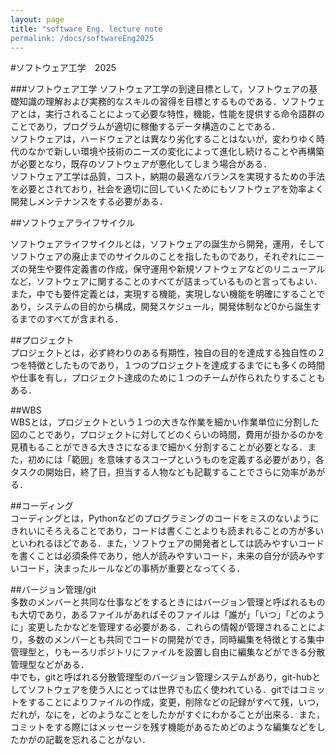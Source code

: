 ```yaml
---
layout: page
title: "software Eng. lecture note
permalink: /docs/softwareEng2025
---
```


#ソフトウェア工学　2025  
  
###ソフトウェア工学
ソフトウェア工学の到達目標として，ソフトウェアの基礎知識の理解および実務的なスキルの習得を目標とするものである．ソフトウェアとは，実行されることによって必要な特性，機能，性能を提供する命令語群のことであり，プログラムが適切に稼働するデータ構造のことである．  
ソフトウェアは，ハードウェアとは異なり劣化することはないが，変わりゆく時代のなかで新しい環境や技術のニーズの変化によって進化し続けることや再構築が必要となり，既存のソフトウェアが悪化してしまう場合がある．  
ソフトウェア工学は品質，コスト，納期の最適なバランスを実現するための手法を必要とされており，社会を適切に回していくためにもソフトウェアを効率よく開発しメンテナンスをする必要がある． 
  
##ソフトウェアライフサイクル  
  
ソフトウェアライフサイクルとは，ソフトウェアの誕生から開発，運用，そしてソフトウェアの廃止までのサイクルのことを指したものであり，それぞれにニーズの発生や要件定義書の作成，保守運用や新規ソフトウェアなどのリニューアルなど，ソフトウェアに関することのすべてが詰まっているものと言ってもよい．また，中でも要件定義とは，実現する機能，実現しない機能を明確にすることであり，システムの目的から構成，開発スケジュール，開発体制など0から誕生するまでのすべてが含まれる．  
  
##プロジェクト  
プロジェクトとは，必ず終わりのある有期性，独自の目的を達成する独自性の２つを特徴としたものであり，１つのプロジェクトを達成するまでにも多くの時間や仕事を有し，プロジェクト達成のために１つのチームが作られたりすることもある．  
  
##WBS  
WBSとは，プロジェクトという１つの大きな作業を細かい作業単位に分割した図のことであり，プロジェクトに対してどのくらいの時間，費用が掛かるのかを見積もることができる大きさになるまで細かく分割することが必要となる．また，初めには「範囲」を意味するスコープというものを定義する必要があり，各タスクの開始日，終了日，担当する人物なども記載することでさらに効率があがる．  
  
##コーディング  
コーディングとは，Pythonなどのプログラミングのコードをミスのないようにきれいにそろえることであり，コードは書くことよりも読まれることの方が多いといわれるほどである．また，ソフトウェアの開発者としては読みやすいコードを書くことは必須条件であり，他人が読みやすいコード，未来の自分が読みやすいコード，決まったルールなどの事柄が重要となってくる．  
  
##バージョン管理/git  
多数のメンバーと共同な仕事などをするときにはバージョン管理と呼ばれるものも大切であり，あるファイルがあればそのファイルは「誰が」「いつ」「どのように」変更したかなどを管理する必要がある．これらの情報が管理されることにより，多数のメンバーとも共同でコードの開発ができ，同時編集を特徴とする集中管理型と，りもーろリポジトリにファイルを設置し自由に編集などができる分散管理型などがある．  
中でも，gitと呼ばれる分散管理型のバージョン管理システムがあり，git-hubとしてソフトウェアを使う人にとっては世界でも広く使われている．gitではコミットをすることによりファイルの作成，変更，削除などの記録がすべて残，いつ，だれが，なにを，どのようなことをしたかがすぐにわかることが出来る．また，コミットをする際にはメッセージを残す機能があるためどのような編集などをしたかがの記載を忘れることがない．